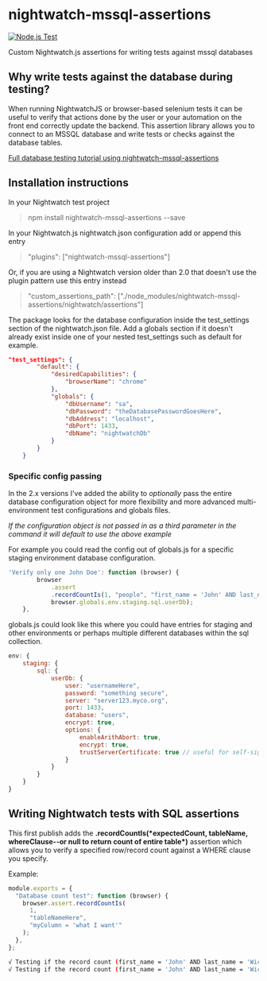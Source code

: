 # nightwatch-mssql-assertions

[![Node.js Test](https://github.com/reallymello/nightwatch-mssql-assertions/actions/workflows/node.js.yml/badge.svg?branch=master)](https://github.com/reallymello/nightwatch-mssql-assertions/actions/workflows/node.js.yml)

Custom Nightwatch.js assertions for writing tests against mssql databases

## Why write tests against the database during testing?

When running NightwatchJS or browser-based selenium tests it can be useful to verify that actions done by the user or your automation on the front end correctly update the backend. This assertion library allows you to connect to an MSSQL database and write tests or checks against the database tables.

[Full database testing tutorial using nightwatch-mssql-assertions](https://www.davidmello.com/database-testing-with-nightwatchjs/)

## Installation instructions

In your Nightwatch test project

> npm install nightwatch-mssql-assertions --save

In your Nightwatch.js nightwatch.json configuration add or append this entry

> "plugins": ["nightwatch-mssql-assertions"]

Or, if you are using a Nightwatch version older than 2.0 that doesn't use the plugin pattern use this entry instead

> "custom_assertions_path": ["./node_modules/nightwatch-mssql-assertions/nightwatch/assertions"]

The package looks for the database configuration inside the test_settings section of the nightwatch.json file. Add a globals section if it doesn't already exist inside one of your nested test_settings such as default for example.

```json
"test_settings": {
        "default": {
            "desiredCapabilities": {
                "browserName": "chrome"
            },
            "globals": {
                "dbUsername": "sa",
                "dbPassword": "theDatabasePasswordGoesHere",
                "dbAddress": "localhost",
                "dbPort": 1433,
                "dbName": "nightwatchDb"
            }
        }
    }
```

### Specific config passing

In the 2.x versions I've added the ability to _optionally_ pass the entire database configuration object for more flexibility and more advanced multi-environment test configurations and globals files.

_If the configuration object is not passed in as a third parameter in the command it will default to use the above example_

For example you could read the config out of globals.js for a specific staging environment database configuration.

```js
'Verify only one John Doe': function (browser) {
        browser
            .assert
            .recordCountIs(1, "people", "first_name = 'John' AND last_name = 'Doe'",
            browser.globals.env.staging.sql.userDb);
    },
```

globals.js could look like this where you could have entries for staging and other environments or perhaps multiple different databases within the sql collection.

```js
env: {
    staging: {
        sql: {
            userDb: {
                user: "usernameHere",
                password: "something secure",
                server: "server123.myco.org",
                port: 1433,
                database: "users",
                encrypt: true,
                options: {
                    enableArithAbort: true,
                    encrypt: true,
                    trustServerCertificate: true // useful for self-signed certs in test environments
                }
            }
        }
    }
}
```

## Writing Nightwatch tests with SQL assertions

This first publish adds the **.recordCountIs(\***expectedCount, tableName, whereClause--or null to return count of entire table**\*)** assertion which allows you to verify a specified row/record count against a WHERE clause you specify.

Example:

```js
module.exports = {
  "Database count test": function (browser) {
    browser.assert.recordCountIs(
      1,
      "tableNameHere",
      "myColumn = 'what I want'"
    );
  },
};
```

```sh
√ Testing if the record count (first_name = 'John' AND last_name = 'Wick') equals 0 (99ms)
√ Testing if the record count (first_name = 'John' AND last_name = 'Wick') equals 3 (103ms)
```
